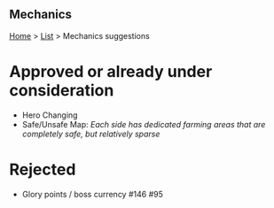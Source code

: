 Mechanics
---------

[Home](../../README.md) > [List](list.md) > Mechanics suggestions

# Approved or already under consideration

- Hero Changing
- Safe/Unsafe Map: _Each side has dedicated farming areas that are completely safe, but relatively sparse_

# Rejected

- Glory points / boss currency #146 #95
